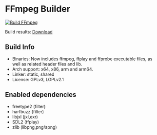 # FFmpeg Builder

[![Build FFmpeg](https://github.com/System233/ffmpeg-builds/actions/workflows/build.yml/badge.svg)](https://github.com/System233/ffmpeg-builds/actions/workflows/build.yml)

Build results: [Download](https://github.com/System233/ffmpeg-msvc-prebuilt/releases)

## Build Info

- Binaries: Now includes ffmpeg, ffplay and ffprobe executable files, as well as related header files and lib.
- Arch support: x64, x86, arm and arm64.
- Linker: static, shared
- License: GPLv3, LGPLv2.1

## Enabled dependencies

- freetype2 (filter)
- harfbuzz (filter)
- libjxl (jxl,exr)
- SDL2 (ffplay)
- zlib (libpng,png/apng)
